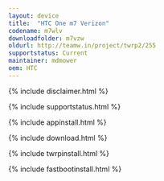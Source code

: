 ```yaml
---
layout: device
title:  "HTC One m7 Verizon"
codename: m7wlv
downloadfolder: m7vzw
oldurl: http://teamw.in/project/twrp2/255
supportstatus: Current
maintainer: mdmower
oem: HTC
---
```


{% include disclaimer.html %}

{% include supportstatus.html %}

{% include appinstall.html %}

{% include download.html %}

{% include twrpinstall.html %}

{% include fastbootinstall.html %}
